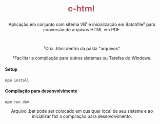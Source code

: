 <h1 align="center">
    <img alt="C-HTML" title="convertHTML" src=".github/logo.png" width="20%" />
</h1>

<p align="center">
Aplicação em conjunto com sitema VB¹ e inicialização em Batchfile² para conversão 
de arquivos HTML em PDF.
</p>
</br>
<p align="center">
¹Cria .html dentro da pasta "arquivos"
</p>
<p align="center">
²Facilitar a compilação para outros sistemas ou Tarefas do Windows.
</p>

#### Setup
```
npm install
```

#### Compilação para desenvolvimento
```
npm run dev
```
<p align="center">
Arquivo .bat pode ser colocado em qualquer local de seu sisteme e ao inicializar faz a compilação para deselvolvimento.
</p>
